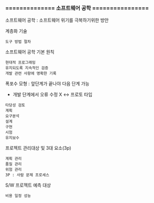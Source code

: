 ### ============== 소프트웨어 공학 ================

소프트웨어 공학 : 소프트웨어 위기를 극복하기위한 방안

계층화 기술

```
도구 방법 절차
```



소프트웨어 공학 기본 원칙

```
현대적 프로그래밍
유지되도록 지속적인 검증
개발 관련 사항에 명확한 기록
```



폭포수 모형 : 앞단계가 끝나야 다음 단계 가능

- 개발 단계에서 오류 수정 X        <->    프로토 타입

```
타당성 검토
계획
요구분석
설계
구현
시험
유지보수
```



프로젝트 관리대상 및 3대 요소(3p)

```
계획 관리
품질 관리
위험 관리
3P : 사람 문제 프로세스
```



S/W 프로젝트 예측 대상

```
비용 일정 성능
```

